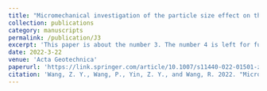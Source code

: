 ```yaml
---
title: "Micromechanical investigation of the particle size effect on the shear strength of uncrushable granular materials"
collection: publications
category: manuscripts
permalink: /publication/J3
excerpt: 'This paper is about the number 3. The number 4 is left for future work.'
date: 2022-3-22
venue: 'Acta Geotechnica'
paperurl: 'https://link.springer.com/article/10.1007/s11440-022-01501-z'
citation: 'Wang, Z. Y., Wang, P., Yin, Z. Y., and Wang, R. 2022. "Micromechanical investigation of the particle size effect on the shear strength of uncrushable granular materials." Acta Geotech. 17(10): 4277-4296. https://doi.org/10.1007/s11440-022-01501-z.'
---
```

